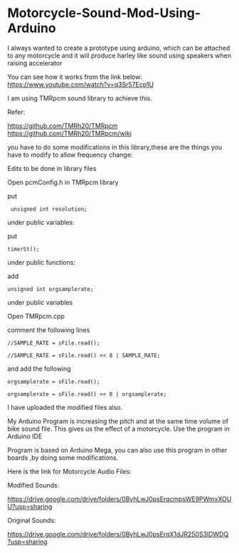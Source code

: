 # Motorcycle-Sound-Mod-Using-Arduino

I always wanted to create a prototype using arduino, which can be attached to any motorcycle and it will produce harley like sound using speakers when raising accelerator

You can see how it works from the link below:
 https://www.youtube.com/watch?v=q3Sr57Ecp1U

I am using TMRpcm sound library to achieve this.

Refer:

 https://github.com/TMRh20/TMRpcm
 https://github.com/TMRh20/TMRpcm/wiki

you have to do some modifications in this library,these are the things you have to modify to allow frequency change:


Edits to be done in library files

Open pcmConfig.h in TMRpcm library



put

     unsigned int resolution; 
under public variables:

put 

    timerSt();
    
under public functions:

add

    unsigned int orgsamplerate;
    
under public variables


Open TMRpcm.cpp

comment the following lines

    //SAMPLE_RATE = sFile.read();
 
    //SAMPLE_RATE = sFile.read() << 8 | SAMPLE_RATE;
and add the following

    orgsamplerate = sFile.read();
  
    orgsamplerate = sFile.read() << 8 | orgsamplerate;

I have uploaded the modified files also.



My Arduino Program is increasing the pitch and at the same time volume of bike sound file. This gives us the effect of a motorcycle. Use the program in Arduino IDE

Program is based on Arduino Mega, you can also use this program in other boards ,by doing some modifications.

Here is the link for Motorcycle Audio Files:

Modified Sounds:

https://drive.google.com/drive/folders/0ByhLwJ0psErqcmpsWE9PWmxXOUU?usp=sharing

Original Sounds:

https://drive.google.com/drive/folders/0ByhLwJ0psErqX1dJR250S3lDWDQ?usp=sharing

